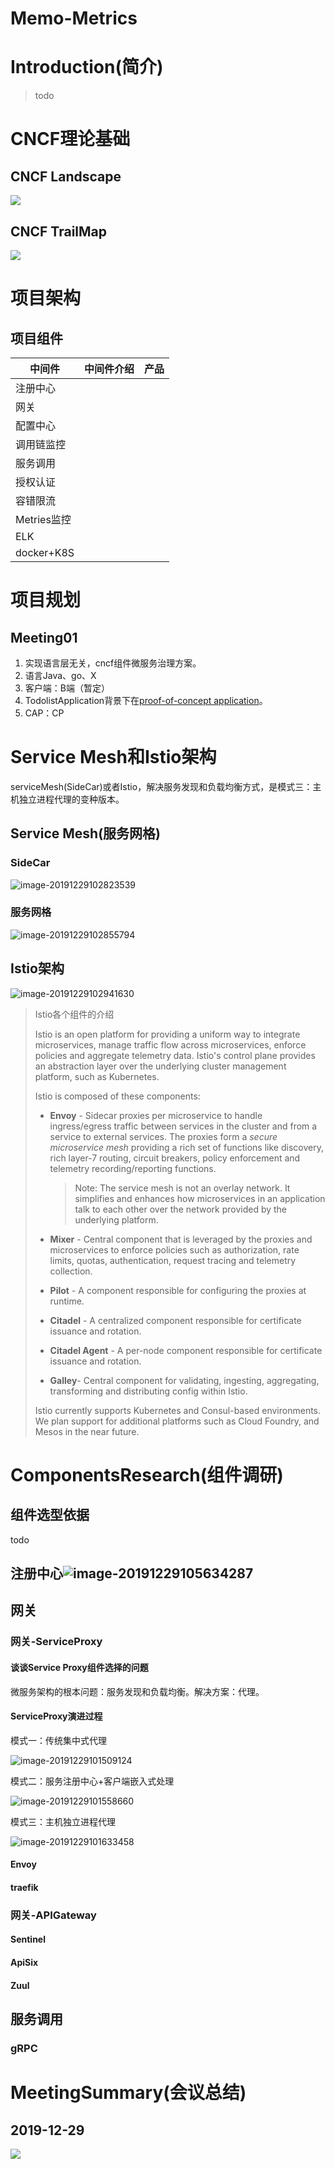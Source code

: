 # Memo-Metrics

# Introduction(简介)

> todo
>

# CNCF理论基础

## CNCF Landscape

![](https://tva1.sinaimg.cn/large/006tNbRwly1gaddn14q3aj31hc0u0nph.jpg)

## CNCF TrailMap

![](https://tva1.sinaimg.cn/large/006tNbRwly1gaddo2qgo0j30u00ysu10.jpg)

# 项目架构

## 项目组件

| 中间件      | 中间件介绍 | 产品 |
| ----------- | ---------- | ---- |
| 注册中心    |            |      |
| 网关        |            |      |
| 配置中心    |            |      |
| 调用链监控  |            |      |
| 服务调用    |            |      |
| 授权认证    |            |      |
| 容错限流    |            |      |
| Metries监控 |            |      |
| ELK         |            |      |
| docker+K8S  |            |      |



# 项目规划

## Meeting01

1. 实现语言层无关，cncf组件微服务治理方案。
2. 语言Java、go、X
3. 客户端：B端（暂定）
4. TodolistApplication背景下在[proof-of-concept application](https://piggymetrics.tk/)。
5. CAP：CP

# Service Mesh和Istio架构

serviceMesh(SideCar)或者Istio，解决服务发现和负载均衡方式，是模式三：主机独立进程代理的变种版本。

## Service Mesh(服务网格)

### SideCar

![image-20191229102823539](https://tva1.sinaimg.cn/large/006tNbRwly1gaddvkew32j30zg0gkdr5.jpg)

### 服务网格

![image-20191229102855794](https://tva1.sinaimg.cn/large/006tNbRwly1gaddw4n2yij31e10u07et.jpg)

## Istio架构

![image-20191229102941630](https://tva1.sinaimg.cn/large/006tNbRwly1gaddwwymfoj319s0om47n.jpg)

> Istio各个组件的介绍
>
> Istio is an open platform for providing a uniform way to integrate microservices, manage traffic flow across microservices, enforce policies and aggregate telemetry data. Istio's control plane provides an abstraction layer over the underlying cluster management platform, such as Kubernetes.
>
> Istio is composed of these components:
>
> - **Envoy** - Sidecar proxies per microservice to handle ingress/egress traffic between services in the cluster and from a service to external services. The proxies form a *secure microservice mesh* providing a rich set of functions like discovery, rich layer-7 routing, circuit breakers, policy enforcement and telemetry recording/reporting functions.
>
>   > Note: The service mesh is not an overlay network. It simplifies and enhances how microservices in an application talk to each other over the network provided by the underlying platform.
>
> - **Mixer** - Central component that is leveraged by the proxies and microservices to enforce policies such as authorization, rate limits, quotas, authentication, request tracing and telemetry collection.
>
> - **Pilot** - A component responsible for configuring the proxies at runtime.
>
> - **Citadel** - A centralized component responsible for certificate issuance and rotation.
>
> - **Citadel Agent** - A per-node component responsible for certificate issuance and rotation.
>
> - **Galley**- Central component for validating, ingesting, aggregating, transforming and distributing config within Istio.
>
> Istio currently supports Kubernetes and Consul-based environments. We plan support for additional platforms such as Cloud Foundry, and Mesos in the near future.



# ComponentsResearch(组件调研)

## 组件选型依据

todo

## 注册中心![image-20191229105634287](https://tva1.sinaimg.cn/large/006tNbRwly1gadeovrfrhj31v80s0tfj.jpg)



## 网关

### 网关-ServiceProxy

#### 谈谈Service Proxy组件选择的问题

微服务架构的根本问题：服务发现和负载均衡。解决方案：代理。

#### ServiceProxy演进过程

模式一：传统集中式代理

![image-20191229101509124](https://tva1.sinaimg.cn/large/006tNbRwly1gaddhs0g9zj30um0csgnk.jpg)

模式二：服务注册中心+客户端嵌入式处理

![image-20191229101558660](https://tva1.sinaimg.cn/large/006tNbRwly1gaddimvk15j30te0cc75n.jpg)

模式三：主机独立进程代理

![image-20191229101633458](https://tva1.sinaimg.cn/large/006tNbRwly1gaddj8tteoj30uy0fodhq.jpg)

#### Envoy

#### traefik

### 网关-APIGateway

#### Sentinel

#### ApiSix

#### Zuul

## 服务调用

### gRPC





# MeetingSummary(会议总结)

## 2019-12-29

![](https://tva1.sinaimg.cn/large/006tNbRwly1gadcnok3o1j31400u04qt.jpg)




